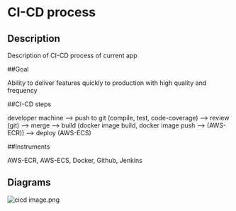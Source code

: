 # CI-CD process
## Description

Description of CI-CD process of current app

##Goal

Ability to deliver features quickly to production with high quality and frequency 

##CI-CD steps

developer machine --> push to git (compile, test, code-coverage)  --> review (git) 
--> merge --> build (docker image build, docker image push --> (AWS-ECR)) --> deploy (AWS-ECS)

##Instruments

AWS-ECR, AWS-ECS, Docker, Github, Jenkins

## Diagrams
![cicd image.png](../ci-cd/diagrams/cicd%20image.png)

